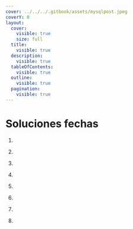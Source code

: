 ```yaml
---
cover: ../../../.gitbook/assets/mysqlpost.jpeg
coverY: 0
layout:
  cover:
    visible: true
    size: full
  title:
    visible: true
  description:
    visible: true
  tableOfContents:
    visible: true
  outline:
    visible: true
  pagination:
    visible: true
---
```


# Soluciones fechas

1. ```sql
   ```
2. ```sql
   ```
3. ```sql
   ```
4. ```sql
   ```
5. ```sql
   ```
6. ```sql
   ```
7. ```sql
   ```
8. ```sql
   ```
